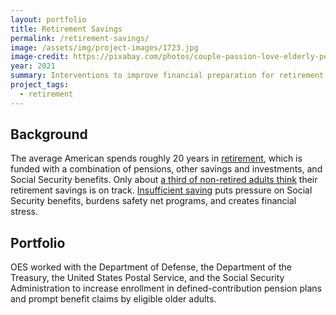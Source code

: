 ```yaml
---
layout: portfolio
title: Retirement Savings
permalink: /retirement-savings/
image: /assets/img/project-images/1723.jpg
image-credit: https://pixabay.com/photos/couple-passion-love-elderly-person-3113574/
year: 2021
summary: Interventions to improve financial preparation for retirement
project_tags:
  - retirement
---
```


## Background
The average American spends roughly 20 years in <a href="https://www.dol.gov/sites/dolgov/files/ebsa/about-ebsa/our-activities/resource-center/publications/top-10-ways-to-prepare-for-retirement.pdf">retirement</a>, which is funded with a combination of pensions, other savings and investments, and Social Security benefits. Only about <a href="https://www.federalreserve.gov/publications/2019-economic-well-being-of-us-households-in-2018-preface.htm">a third of non-retired adults think</a> their retirement savings is on track. <a href="https://www.federalreserve.gov/econresdata/older-adults-survey/July-2013-Financial-Stress-and-Well-Being-of-Older-Adults.htm#SourcesOfFinancialStress-F2584C6A">Insufficient saving</a> puts pressure on Social Security benefits, burdens safety net programs, and creates financial stress.


## Portfolio
OES worked with the Department of Defense, the Department of the Treasury, the United States Postal Service, and the Social Security Administration to increase enrollment in defined-contribution pension plans and prompt benefit claims by eligible older adults. 

